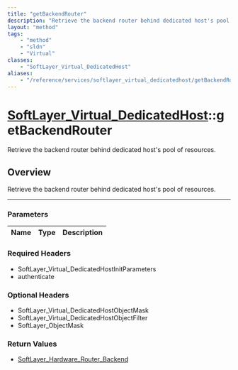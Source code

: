 ```yaml
---
title: "getBackendRouter"
description: "Retrieve the backend router behind dedicated host's pool of resources."
layout: "method"
tags:
    - "method"
    - "sldn"
    - "Virtual"
classes:
    - "SoftLayer_Virtual_DedicatedHost"
aliases:
    - "/reference/services/softlayer_virtual_dedicatedhost/getBackendRouter"
---
```

# [SoftLayer_Virtual_DedicatedHost](/reference/services/SoftLayer_Virtual_DedicatedHost)::getBackendRouter


Retrieve the backend router behind dedicated host's pool of resources.


## Overview 
Retrieve the backend router behind dedicated host's pool of resources.

-----

### Parameters 
|Name | Type | Description |
| --- | --- | --- |


### Required Headers
* SoftLayer_Virtual_DedicatedHostInitParameters
* authenticate


### Optional Headers
* SoftLayer_Virtual_DedicatedHostObjectMask
* SoftLayer_Virtual_DedicatedHostObjectFilter
* SoftLayer_ObjectMask

### Return Values
* <a href='/reference/datatypes/SoftLayer_Hardware_Router_Backend'>SoftLayer_Hardware_Router_Backend </a>




